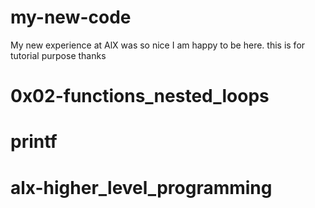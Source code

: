 # my-new-code
My new experience at AlX was so nice
I am happy to be here.
this is for tutorial purpose
thanks
# 0x02-functions_nested_loops
# printf
# alx-higher_level_programming

